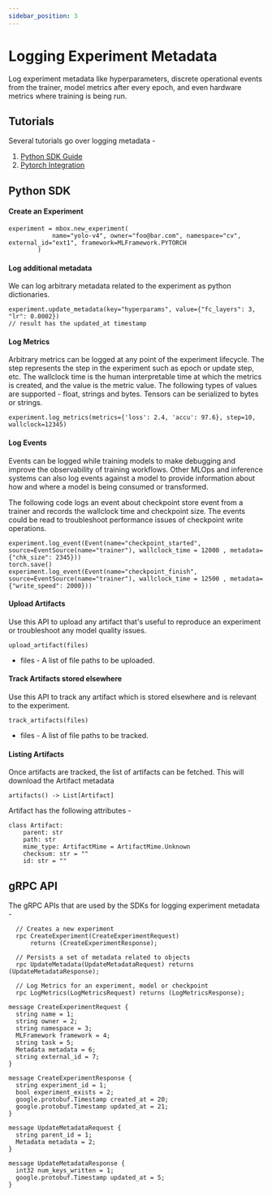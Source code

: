 ```yaml
---
sidebar_position: 3
---
```


# Logging Experiment Metadata

Log experiment metadata like hyperparameters, discrete operational events from the trainer, model metrics after every epoch, and even hardware metrics where training is being run.


## Tutorials
Several tutorials go over logging metadata -
1. [Python SDK Guide](https://github.com/tensorland/modelbox/blob/main/tutorials/Tutorial_Python_SDK.ipynb)
2. [Pytorch Integration](https://github.com/tensorland/modelbox/blob/main/tutorials/Tutorial_Pytorch.ipynb)


## Python SDK 

#### Create an Experiment
```
experiment = mbox.new_experiment(
            name="yolo-v4", owner="foo@bar.com", namespace="cv", external_id="ext1", framework=MLFramework.PYTORCH
        )
```

#### Log additional metadata
We can log arbitrary metadata related to the experiment as python dictionaries.

```
experiment.update_metadata(key="hyperparams", value={"fc_layers": 3, "lr": 0.0002})
// result has the updated_at timestamp
```

#### Log Metrics
Arbitrary metrics can be logged at any point of the experiment lifecycle. The step represents the step in the experiment such as epoch or update step, etc. The wallclock time is the human interpretable time at which the metrics is created, and the value is the metric value. The following types of values are supported - float, strings and bytes. Tensors can be serialized to bytes or strings.

```
experiment.log_metrics(metrics={'loss': 2.4, 'accu': 97.6}, step=10, wallclock=12345)
```

#### Log Events
Events can be logged while training models to make debugging and improve the observability of training workflows. Other MLOps and inference systems can also log events against a model to provide information about how and where a model is being consumed or transformed.

The following code logs an event about checkpoint store event from a trainer and records the wallclock time and checkpoint size. The events could be read to troubleshoot performance issues of checkpoint write operations.
```
experiment.log_event(Event(name="checkpoint_started", source=EventSource(name="trainer"), wallclock_time = 12000 , metadata={"chk_size": 2345}))
torch.save()
experiment.log_event(Event(name="checkpoint_finish", source=EventSource(name="trainer"), wallclock_time = 12500 , metadata={"write_speed": 2000}))
```

#### Upload Artifacts 
Use this API to upload any artifact that's useful to reproduce an experiment or troubleshoot any model quality issues.
```
upload_artifact(files)
```
* files - A list of file paths to be uploaded.

#### Track Artifacts stored elsewhere
Use this API to track any artifact which is stored elsewhere and is relevant to the experiment.
```
track_artifacts(files)
```
* files - A list of file paths to be tracked.

#### Listing Artifacts
Once artifacts are tracked, the list of artifacts can be fetched. This will download the Artifact metadata
```
artifacts() -> List[Artifact]
```

Artifact has the following attributes  -
```
class Artifact:
    parent: str
    path: str
    mime_type: ArtifactMime = ArtifactMime.Unknown
    checksum: str = ""
    id: str = ""
```

## gRPC API
The gRPC APIs that are used by the SDKs for logging experiment metadata - 

```
  // Creates a new experiment
  rpc CreateExperiment(CreateExperimentRequest)
      returns (CreateExperimentResponse);

  // Persists a set of metadata related to objects
  rpc UpdateMetadata(UpdateMetadataRequest) returns (UpdateMetadataResponse);

  // Log Metrics for an experiment, model or checkpoint
  rpc LogMetrics(LogMetricsRequest) returns (LogMetricsResponse);

message CreateExperimentRequest {
  string name = 1;
  string owner = 2;
  string namespace = 3;
  MLFramework framework = 4;
  string task = 5;
  Metadata metadata = 6;
  string external_id = 7;
}

message CreateExperimentResponse {
  string experiment_id = 1;
  bool experiment_exists = 2;
  google.protobuf.Timestamp created_at = 20;
  google.protobuf.Timestamp updated_at = 21;
}

message UpdateMetadataRequest {
  string parent_id = 1;
  Metadata metadata = 2;
}

message UpdateMetadataResponse {
  int32 num_keys_written = 1;
  google.protobuf.Timestamp updated_at = 5;
}
```

